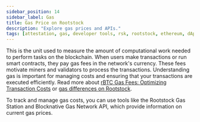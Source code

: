 ```yaml
---
sidebar_position: 14
sidebar_label: Gas
title: Gas Price on Rootstock
description: "Explore gas prices and APIs." 
tags: [attestation, gas, developer tools, rsk, rootstock, ethereum, dApps, smart contracts]
---
```


This is the unit used to measure the amount of computational work needed to perform tasks on the blockchain. When users make transactions or run smart contracts, they pay gas fees in the network's currency. These fees motivate miners and validators to process the transactions. Understanding gas is important for managing costs and ensuring that your transactions are executed efficiently. Read more about [rBTC Gas Fees: Optimizing Transaction Costs](https://dev.rootstock.io/concepts/rbtc/gas/) or [gas differences on Rootstock](/developers/blockchain-essentials/overview/#gas-differences).

To track and manage gas costs, you can use tools like the Rootstock Gas Station and Blocknative Gas Network API, which provide information on current gas prices.   

<CardsGrid>
  <CardsGridItem
    title="Blocknative Gas Price API"
    subtitle="gas"
    color="green"
    description="Accurate next block gas price estimation."
    linkHref="/dev-tools/gas/blocknative/"
    linkTitle="Get Started"
  />
  <CardsGridItem
    title="Rootstock Gas Tracker"
    subtitle="gas"
    color="green"
    description="Accurate gas price estimation."
    linkHref="https://stats.rootstock.io/"
    linkTitle="Get Started"
  />
</CardsGrid>


